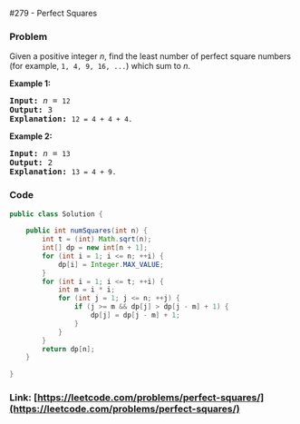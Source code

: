 #279 - Perfect Squares

### Problem
<p>Given a positive integer <i>n</i>, find the least number of perfect square numbers (for example, <code>1, 4, 9, 16, ...</code>) which sum to <i>n</i>.</p>

<p><b>Example 1:</b></p>

<pre>
<b>Input:</b> <i>n</i> = <code>12</code>
<b>Output:</b> 3 
<strong>Explanation: </strong><code>12 = 4 + 4 + 4.</code></pre>

<p><b>Example 2:</b></p>

<pre>
<b>Input:</b> <i>n</i> = <code>13</code>
<b>Output:</b> 2
<strong>Explanation: </strong><code>13 = 4 + 9.</code></pre>

### Code
```java
public class Solution {
    
    public int numSquares(int n) {
        int t = (int) Math.sqrt(n);
        int[] dp = new int[n + 1];
        for (int i = 1; i <= n; ++i) {
            dp[i] = Integer.MAX_VALUE;
        }
        for (int i = 1; i <= t; ++i) {
            int m = i * i;
            for (int j = 1; j <= n; ++j) {
                if (j >= m && dp[j] > dp[j - m] + 1) {
                    dp[j] = dp[j - m] + 1;
                }
            }
        }
        return dp[n];
    }
    
}
```
### Link: [https://leetcode.com/problems/perfect-squares/](https://leetcode.com/problems/perfect-squares/)
